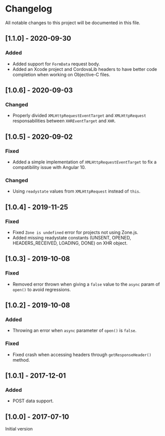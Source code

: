 # Changelog
All notable changes to this project will be documented in this file.

## [1.1.0] - 2020-09-30
### Added
- Added support for `FormData` request body.
- Added an Xcode project and CordovaLib headers to have better code completion when working on Objective-C files.

## [1.0.6] - 2020-09-03
### Changed
- Properly divided `XMLHttpRequestEventTarget` and `XMLHttpRequest` responsabilities between `XHREventTarget` and `XHR`.

## [1.0.5] - 2020-09-02
### Fixed
- Added a simple implementation of `XMLHttpRequestEventTarget` to fix a compatibility issue with Angular 10.

### Changed
- Using `readystate` values from `XMLHttpRequest` instead of `this`.

## [1.0.4] - 2019-11-25
### Fixed
- Fixed `Zone is undefined` error for projects not using Zone.js.
- Added missing readystate constants (UNSENT, OPENED, HEADERS_RECEIVED, LOADING, DONE) on XHR object.

## [1.0.3] - 2019-10-08
### Fixed
- Removed error thrown when giving a `false` value to the `async` param of `open()` to avoid regressions.

## [1.0.2] - 2019-10-08
### Added
- Throwing an error when `async` parameter of `open()` is `false`.

### Fixed
- Fixed crash when accessing headers through `getResponseHeader()` method.

## [1.0.1] - 2017-12-01
### Added
- POST data support.

## [1.0.0] - 2017-07-10
Initial version
